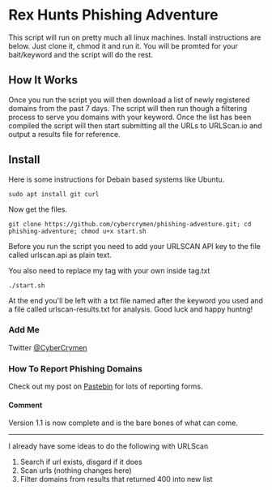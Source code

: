 # Rex Hunts Phishing Adventure

This script will run on pretty much all linux machines.
Install instructions are below. Just clone it, chmod it and run it.
You will be promted for your bait/keyword and the script will do the rest.

## How It Works

Once you run the script you will then download a list of newly registered domains from the past 7 days. The script will then run though a filtering process to serve you domains with your keyword. Once the list has been compiled the script will then start submitting all the URLs to URLScan.io and output a results file for reference.

## Install

Here is some instructions for Debain based systems like Ubuntu.

`sudo apt install git curl`

Now get the files.

`git clone https://github.com/cybercrymen/phishing-adventure.git; cd phishing-adventure; chmod u+x start.sh`

Before you run the script you need to add your URLSCAN API key to the file called urlscan.api as plain text.

You also need to replace my tag with your own inside tag.txt

`./start.sh`

At the end you'll be left with a txt file named after the keyword you used and a file called urlscan-results.txt for analysis.
Good luck and happy huntng!

### Add Me

Twitter [@CyberCrymen](https://twitter.com/cybercrymen)

### How To Report Phishing Domains

Check out my post on [Pastebin](https://pastebin.com/7k70VFdT) for lots of reporting forms.

#### Comment

Version 1.1 is now complete and is the bare bones of what can come.
- - -
I already have some ideas to do the following with URLScan
1. Search if url exists, disgard if it does
2. Scan urls (nothing changes here)
3. Filter domains from results that returned 400 into new list
